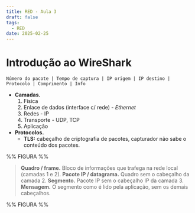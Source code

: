 ```yaml
---
title: RED - Aula 3
draft: false
tags:
  - RED
date: 2025-02-25
---
```

# Introdução ao WireShark

```
Número do pacote | Tempo de captura | IP origem | IP destino | Protocolo | Comprimento | Info
```

- **Camadas.**
	1. Física
	2. Enlace de dados (interface c/ rede) - *Ethernet*
	3. Redes - IP
	4. Transporte - UDP, TCP
	5. Aplicação
- **Protocolos.**
	- **TLS:** cabeçalho de criptografia de pacotes, capturador não sabe o conteúdo dos pacotes.

%% FIGURA %%

> **Quadro / frame.** Bloco de informações que trafega na rede local (camadas 1 e 2).
> **Pacote IP / datagrama.** Quadro sem o cabeçalho da camada 2.
> **Segmento.** Pacote IP sem o cabeçalho IP da camada 3.
> **Mensagem.** O segmento como é lido pela aplicação, sem os demais cabeçalhos.

%% FIGURA %%